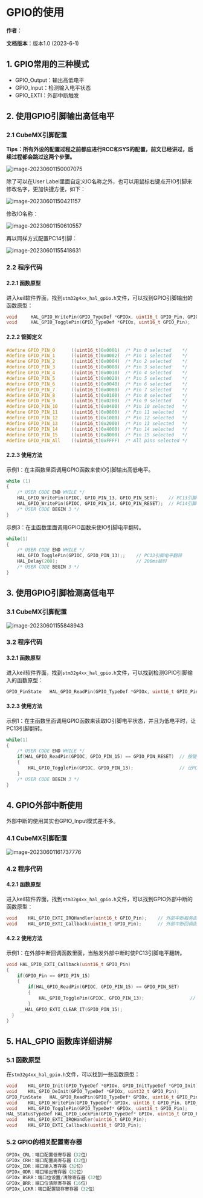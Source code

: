 # GPIO的使用

**作者**：

**文档版本**：版本1.0 (2023-6-1)

## 1. GPIO常用的三种模式

+ GPIO_Output：输出高低电平
+ GPIO_Input：检测输入电平状态
+ GPIO_EXTI：外部中断触发

## 2. 使用GPIO引脚输出高低电平

### 2.1 CubeMX引脚配置

**Tips：所有外设的配置过程之前都应进行RCC和SYS的配置，前文已经讲过，后续过程都会跳过这两个步骤。**

![image-20230601150007075](./PNG/image-20230601150007075.png)

<div style="page-break-after:always"></div>

除了可以在User Label里面自定义IO名称之外，也可以用鼠标右键点开IO引脚来修改名字，更加快捷方便，如下：

![image-20230601150421157](./PNG/image-20230601150421157.png)

修改IO名称：

![image-20230601150610557](./PNG/image-20230601150610557.png)

<div style="page-break-after:always"></div>

再以同样方式配置PC14引脚：

![image-20230601155418631](./PNG/image-20230601155418631.png)

### 2.2 程序代码

#### 2.2.1 函数原型

进入keil软件界面，找到`stm32g4xx_hal_gpio.h`文件，可以找到GPIO引脚输出的函数原型：

```C
void     HAL_GPIO_WritePin(GPIO_TypeDef *GPIOx, uint16_t GPIO_Pin, GPIO_PinState PinState);	// 给IO写0写1
void     HAL_GPIO_TogglePin(GPIO_TypeDef *GPIOx, uint16_t GPIO_Pin);						// 翻转IO的状态
```

#### 2.2.2 管脚定义

```C
#define GPIO_PIN_0		((uint16_t)0x0001)  /* Pin 0 selected    */
#define GPIO_PIN_1		((uint16_t)0x0002)  /* Pin 1 selected    */
#define GPIO_PIN_2		((uint16_t)0x0004)  /* Pin 2 selected    */
#define GPIO_PIN_3		((uint16_t)0x0008)  /* Pin 3 selected    */
#define GPIO_PIN_4		((uint16_t)0x0010)  /* Pin 4 selected    */
#define GPIO_PIN_5		((uint16_t)0x0020)  /* Pin 5 selected    */
#define GPIO_PIN_6		((uint16_t)0x0040)  /* Pin 6 selected    */
#define GPIO_PIN_7		((uint16_t)0x0080)  /* Pin 7 selected    */
#define GPIO_PIN_8		((uint16_t)0x0100)  /* Pin 8 selected    */
#define GPIO_PIN_9		((uint16_t)0x0200)  /* Pin 9 selected    */
#define GPIO_PIN_10		((uint16_t)0x0400)  /* Pin 10 selected   */
#define GPIO_PIN_11		((uint16_t)0x0800)  /* Pin 11 selected   */
#define GPIO_PIN_12		((uint16_t)0x1000)  /* Pin 12 selected   */
#define GPIO_PIN_13		((uint16_t)0x2000)  /* Pin 13 selected   */
#define GPIO_PIN_14		((uint16_t)0x4000)  /* Pin 14 selected   */
#define GPIO_PIN_15		((uint16_t)0x8000)  /* Pin 15 selected   */
#define GPIO_PIN_All	((uint16_t)0xFFFF)  /* All pins selected */
```

#### 2.2.3 使用方法

示例1：在主函数里面调用GPIO函数来使IO引脚输出高低电平。

```c
while (1)
{
	/* USER CODE END WHILE */
	HAL_GPIO_WritePin(GPIOC, GPIO_PIN_13, GPIO_PIN_SET);	// PC13引脚输出高电平
    HAL_GPIO_WritePin(GPIOC, GPIO_PIN_14, GPIO_PIN_RESET);	// PC14引脚输出低电平
    /* USER CODE BEGIN 3 */
}
```

示例3：在主函数里面调用GPIO函数来使IO引脚电平翻转。

```c
while(1)
{
    /* USER CODE END WHILE */
	HAL_GPIO_TogglePin(GPIOC, GPIO_PIN_13);;	// PC13引脚电平翻转
    HAL_Delay(200);                             // 200ms延时
    /* USER CODE BEGIN 3 */
}
```

## 3. 使用GPIO引脚检测高低电平

### 3.1 CubeMX引脚配置

![image-20230601155848943](./PNG/image-20230601155848943.png)

### 3.2 程序代码

#### 3.2.1 函数原型

进入keil软件界面，找到`stm32g4xx_hal_gpio.h`文件，可以找到检测GPIO引脚输入的函数原型：

```c
GPIO_PinState	HAL_GPIO_ReadPin(GPIO_TypeDef *GPIOx, uint16_t GPIO_Pin);	// 检测IO引脚电平
```

#### 3.2.3 使用方法

示例1：在主函数里面调用GPIO函数来读取IO引脚电平状态，并且为低电平时，让PC13引脚翻转。

```c
while(1)
{
    /* USER CODE END WHILE */
    if(HAL_GPIO_ReadPin(GPIOC, GPIO_PIN_15) == GPIO_PIN_RESET)  // 按键按下检测到低电平
    {  
		HAL_GPIO_TogglePin(GPIOC, GPIO_PIN_13);  				// 让PC13引脚电平翻转
    }  
    /* USER CODE BEGIN 3 */
}
```

## 4. GPIO外部中断使用

外部中断的使用其实也GPIO_Input模式差不多。

### 4.1 CubeMX引脚配置

![image-20230601161737776](./PNG/image-20230601161737776.png)

### 4.2 程序代码

#### 4.2.1 函数原型

进入keil软件界面，找到`stm32g4xx_hal_gpio.h`文件，可以找到GPIO外部中断的函数原型：

```c
void	HAL_GPIO_EXTI_IRQHandler(uint16_t GPIO_Pin);	// 外部中断服务函数
void    HAL_GPIO_EXTI_Callback(uint16_t GPIO_Pin);		// 外部中断回调函数
```

#### 4.2.2 使用方法

示例1：在外部中断回调函数里面，当触发外部中断时使PC13引脚电平翻转。

```c
void HAL_GPIO_EXTI_Callback(uint16_t GPIO_Pin)
{
	if(GPIO_Pin == GPIO_PIN_15)
  	{
		if(HAL_GPIO_ReadPin(GPIOC, GPIO_PIN_15) == GPIO_PIN_SET)
    	{
            HAL_GPIO_TogglePin(GPIOC, GPIO_PIN_13);  				// 让PC13引脚电平翻转
        }
	 __HAL_GPIO_EXTI_CLEAR_IT(GPIO_PIN_15);
  }
}
```

## 5. HAL_GPIO 函数库详细讲解

### 5.1 函数原型

在`stm32g4xx_hal_gpio.h`文件，可以找到一些函数原型：

```c
void	HAL_GPIO_Init(GPIO_TypeDef *GPIOx, GPIO_InitTypeDef *GPIO_Init);					// GPIO初始化
void	HAL_GPIO_DeInit(GPIO_TypeDef *GPIOx, uint32_t GPIO_Pin);							// GPIO失能
GPIO_PinState	HAL_GPIO_ReadPin(GPIO_TypeDef* GPIOx, uint16_t GPIO_Pin);					// 检测IO引脚电平	
void	HAL_GPIO_WritePin(GPIO_TypeDef* GPIOx, uint16_t GPIO_Pin, GPIO_PinState PinState);	// 给IO写0写1
void	HAL_GPIO_TogglePin(GPIO_TypeDef* GPIOx, uint16_t GPIO_Pin);							// 翻转IO的状态
HAL_StatusTypeDef HAL_GPIO_LockPin(GPIO_TypeDef* GPIOx, uint16_t GPIO_Pin);					// 锁住IO电平
void	HAL_GPIO_EXTI_IRQHandler(uint16_t GPIO_Pin);										// 外部中断服务函数
void	HAL_GPIO_EXTI_Callback(uint16_t GPIO_Pin);											// 外部中断回调函数
```

### 5.2 GPIO的相关配置寄存器

```c
GPIOx_CRL：端口配置低寄存器（32位）
GPIOx_CRH：端口配置高寄存器（32位）
GPIOx_IDR：端口输入寄存器（32位）
GPIOx_ODR：端口输出寄存器（32位）
GPIOx_BSRR：端口位设置/清除寄存器（32位）
GPIOx_BRR：端口位清除寄存器（16位）
GPIOx_LCKR：端口配置锁存寄存器（32位）
```













